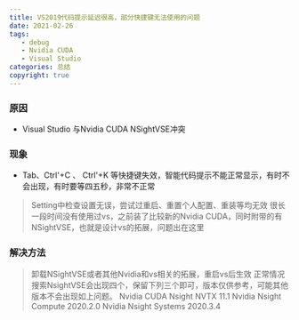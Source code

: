 ```yaml
---
title: VS2019代码提示延迟很高，部分快捷键无法使用的问题
date: 2021-02-26
tags: 
   - debug
   - Nvidia CUDA
   - Visual Studio
categories: 总结
copyright: true
---
```


### 原因 ###

- Visual Studio 与Nvidia CUDA NSightVSE冲突

### 现象 ###

- Tab、Ctrl'+C 、 Ctrl'+K 等快捷键失效，智能代码提示不能正常显示，有时不会出现，有时要等四五秒，非常不正常

> Setting中检查设置无误，尝试过重启、重置个人配置、重装等均无效
> 很长一段时间没有使用过vs，之前装了比较新的Nvidia CUDA，同时附带的有NSightVSE，也就是设计vs的拓展，问题出在这里

<!--more-->

### 解决方法 ###

> 卸载NSightVSE或者其他Nvidia和vs相关的拓展，重启vs后生效
> 正常情况搜索NsightVSE会出现四个，保留下列三个即可，版本仅供参考，可能其他版本不会出现如上问题。
> Nvidia CUDA Nsight NVTX 11.1
> Nvidia Nsight Compute 2020.2.0
> Nvidia Nsight Systems 2020.3.4

